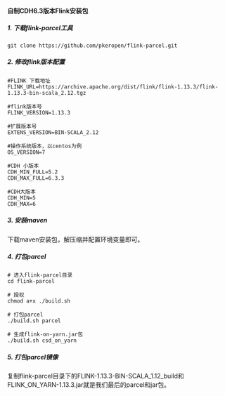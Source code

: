 #### 自制CDH6.3版本Flink安装包

##### 1. 下载flink-parcel工具

```shell
git clone https://github.com/pkeropen/flink-parcel.git
```

##### 2. 修改flink版本配置

```shell
#FLINK 下载地址
FLINK_URL=https://archive.apache.org/dist/flink/flink-1.13.3/flink-1.13.3-bin-scala_2.12.tgz

#flink版本号
FLINK_VERSION=1.13.3

#扩展版本号
EXTENS_VERSION=BIN-SCALA_2.12

#操作系统版本，以centos为例
OS_VERSION=7

#CDH 小版本
CDH_MIN_FULL=5.2
CDH_MAX_FULL=6.3.3

#CDH大版本
CDH_MIN=5
CDH_MAX=6
```

##### 3. 安装maven

下载maven安装包，解压缩并配置环境变量即可。

##### 4. 打包parcel

```shell
# 进入flink-parcel目录
cd flink-parcel

# 授权
chmod a+x ./build.sh

# 打包parcel
./build.sh parcel

# 生成flink-on-yarn.jar包
./build.sh csd_on_yarn
```

##### 5. 打包parcel镜像

复制flink-parcel目录下的FLINK-1.13.3-BIN-SCALA_1.12_build和FLINK_ON_YARN-1.13.3.jar就是我们最后的parcel和jar包。



